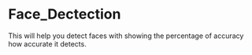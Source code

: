 # Face_Dectection
This will help you detect faces with showing the percentage of accuracy how accurate it detects.
